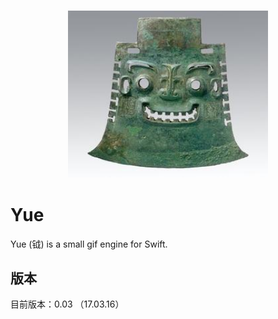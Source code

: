 <h3 align="center">
    <img src="Yue.jpg" width=320 alt="" />
</h3>

# Yue
Yue (钺) is a small  gif  engine for Swift. 

## 版本
目前版本：0.03 （17.03.16）
